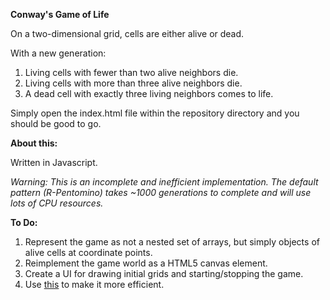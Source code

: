 **Conway's Game of Life**

On a two-dimensional grid, cells are either alive or dead.

With a new generation:

1. Living cells with fewer than two alive neighbors die.
2. Living cells with more than three alive neighbors die.
3. A dead cell with exactly three living neighbors comes to life.

Simply open the index.html file within the repository directory and you should be good to go.

**About this:**

Written in Javascript.

*Warning: This is an incomplete and inefficient implementation. The default pattern (R-Pentomino) takes ~1000 generations to complete and will use lots of CPU resources.*

**To Do:**

1. Represent the game as not a nested set of arrays, but simply objects of alive cells at coordinate points.
2. Reimplement the game world as a HTML5 canvas element.
2. Create a UI for drawing initial grids and starting/stopping the game.
3. Use [this](http://www.drdobbs.com/jvm/an-algorithm-for-compressing-space-and-t/184406478) to make it more efficient.
